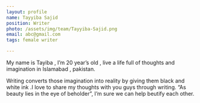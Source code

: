 ```yaml
---
layout: profile
name: Tayyiba Sajid
position: Writer
photo: /assets/img/team/Tayyiba-Sajid.png
email: abc@gmail.com
tags: female writer

---
```

My name is Tayiba , I’m 20 year’s old , live a life full of thoughts and imagination in Islamabad , pakistan.

Writing converts those imagination into reality by giving them black and white ink .I love to share my thoughts with you guys through writing. “As beauty lies in the eye of beholder”, I’m sure we can help beutify each other.
